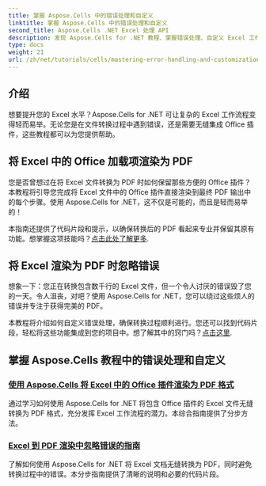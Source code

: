 ```yaml
---
title: 掌握 Aspose.Cells 中的错误处理和自定义
linktitle: 掌握 Aspose.Cells 中的错误处理和自定义
second_title: Aspose.Cells .NET Excel 处理 API
description: 发现 Aspose.Cells for .NET 教程、掌握错误处理、自定义 Excel 工作流程以及使用无缝指南将 Office 插件转换为 PDF。
type: docs
weight: 21
url: /zh/net/tutorials/cells/mastering-error-handling-and-customization/
---
```

## 介绍

想要提升您的 Excel 水平？Aspose.Cells for .NET 可让复杂的 Excel 工作流程变得轻而易举。无论您是在文件转换过程中遇到错误，还是需要无缝集成 Office 插件，这些教程都可以为您提供帮助。  

## 将 Excel 中的 Office 加载项渲染为 PDF  

您是否曾想过在将 Excel 文件转换为 PDF 时如何保留那些方便的 Office 插件？本教程将引导您完成将 Excel 文件中的 Office 插件直接渲染到最终 PDF 输出中的每个步骤。使用 Aspose.Cells for .NET，这不仅是可能的，而且是轻而易举的！  

本指南还提供了代码片段和提示，以确保转换后的 PDF 看起来专业并保留其原有功能。想掌握这项技能吗？[点击此处了解更多](./render-office-add-ins-in-excel-to-pdf-format/).  

## 将 Excel 渲染为 PDF 时忽略错误  

想象一下：您正在转换包含数千行的 Excel 文件，但一个令人讨厌的错误毁了您的一天。令人沮丧，对吧？使用 Aspose.Cells for .NET，您可以绕过这些烦人的错误并专注于获得完美的 PDF。  

本教程将介绍如何自定义错误处理，确保转换过程顺利进行。您还可以找到代码片段，轻松将这些功能集成到您的项目中。想了解其中的窍门吗？[点击这里](./guide-ignore-errors-in-excel/).  

## 掌握 Aspose.Cells 教程中的错误处理和自定义
### [使用 Aspose.Cells 将 Excel 中的 Office 插件渲染为 PDF 格式](./render-office-add-ins-in-excel-to-pdf-format/)
通过学习如何使用 Aspose.Cells for .NET 将包含 Office 插件的 Excel 文件无缝转换为 PDF 格式，充分发挥 Excel 工作流程的潜力。本综合指南提供了分步方法。
### [Excel 到 PDF 渲染中忽略错误的指南](./guide-ignore-errors-in-excel/)
了解如何使用 Aspose.Cells for .NET 将 Excel 文档无缝转换为 PDF，同时避免转换过程中的错误。本分步指南提供了清晰的说明和必要的代码片段。